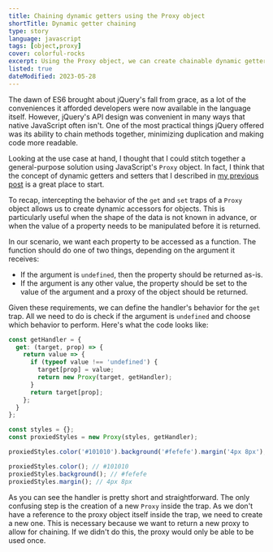 ```yaml
---
title: Chaining dynamic getters using the Proxy object
shortTitle: Dynamic getter chaining
type: story
language: javascript
tags: [object,proxy]
cover: colorful-rocks
excerpt: Using the Proxy object, we can create chainable dynamic getters for objects in JavaScript.
listed: true
dateModified: 2023-05-28
---
```


The dawn of ES6 brought about jQuery's fall from grace, as a lot of the conveniences it afforded developers were now available in the language itself. However, jQuery's API design was convenient in many ways that native JavaScript often isn't. One of the most practical things jQuery offered was its ability to chain methods together, minimizing duplication and making code more readable.

Looking at the use case at hand, I thought that I could stitch together a general-purpose solution using JavaScript's `Proxy` object. In fact, I think that the concept of dynamic getters and setters that I described in [my previous post](/js/s/dynamic-getter-setter-proxy) is a great place to start.

To recap, intercepting the behavior of the `get` and `set` traps of a `Proxy` object allows us to create dynamic accessors for objects. This is particularly useful when the shape of the data is not known in advance, or when the value of a property needs to be manipulated before it is returned.

In our scenario, we want each property to be accessed as a function. The function should do one of two things, depending on the argument it receives:

- If the argument is `undefined`, then the property should be returned as-is.
- If the argument is any other value, the property should be set to the value of the argument and a proxy of the object should be returned.

Given these requirements, we can define the handler's behavior for the `get` trap. All we need to do is check if the argument is `undefined` and choose which behavior to perform. Here's what the code looks like:

```js
const getHandler = {
  get: (target, prop) => {
    return value => {
      if (typeof value !== 'undefined') {
        target[prop] = value;
        return new Proxy(target, getHandler);
      }
      return target[prop];
    };
  }
};

const styles = {};
const proxiedStyles = new Proxy(styles, getHandler);

proxiedStyles.color('#101010').background('#fefefe').margin('4px 8px');

proxiedStyles.color(); // #101010
proxiedStyles.background(); // #fefefe
proxiedStyles.margin(); // 4px 8px
```

As you can see the handler is pretty short and straightforward. The only confusing step is the creation of a new `Proxy` inside the trap. As we don't have a reference to the proxy object itself inside the trap, we need to create a new one. This is necessary because we want to return a new proxy to allow for chaining. If we didn't do this, the proxy would only be able to be used once.
